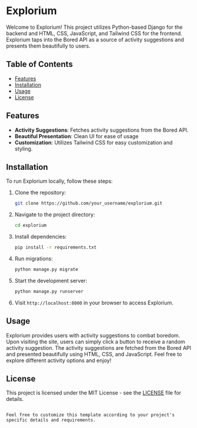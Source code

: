 
# Explorium

Welcome to Explorium! This project utilizes Python-based Django for the backend and HTML, CSS, JavaScript, and Tailwind CSS for the frontend. Explorium taps into the Bored API as a source of activity suggestions and presents them beautifully to users.

## Table of Contents

- [Features](#features)
- [Installation](#installation)
- [Usage](#usage)
- [License](#license)

## Features

- **Activity Suggestions**: Fetches activity suggestions from the Bored API.
- **Beautiful Presentation**: Clean UI for ease of usage
- **Customization**: Utilizes Tailwind CSS for easy customization and styling.

## Installation

To run Explorium locally, follow these steps:

1. Clone the repository:

   ```bash
   git clone https://github.com/your_username/explorium.git
   ```

2. Navigate to the project directory:

   ```bash
   cd explorium
   ```

3. Install dependencies:

   ```bash
   pip install -r requirements.txt
   ```

4. Run migrations:

   ```bash
   python manage.py migrate
   ```

5. Start the development server:

   ```bash
   python manage.py runserver
   ```

6. Visit `http://localhost:8000` in your browser to access Explorium.

## Usage

Explorium provides users with activity suggestions to combat boredom. Upon visiting the site, users can simply click a button to receive a random activity suggestion. The activity suggestions are fetched from the Bored API and presented beautifully using HTML, CSS, and JavaScript. Feel free to explore different activity options and enjoy!


## License

This project is licensed under the MIT License - see the [LICENSE](LICENSE) file for details.
```

Feel free to customize this template according to your project's specific details and requirements.
